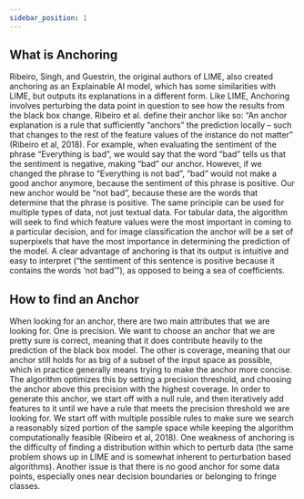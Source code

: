 ```yaml
---
sidebar_position: 1
---
```


## What is Anchoring

Ribeiro, Singh, and Guestrin, the original authors of LIME, also created anchoring as an Explainable AI model, which has some similarities with LIME, but outputs its explanations in a different form. Like LIME, Anchoring involves perturbing the data point in question to see how the results from the black box change. Ribeiro et al. define their anchor like so: “An anchor explanation is a rule that sufficiently “anchors” the prediction locally – such that changes to the rest of the feature values of the instance do not matter” (Ribeiro et al, 2018). For example, when evaluating the sentiment of the phrase “Everything is bad”, we would say that the word “bad” tells us that the sentiment is negative, making “bad” our anchor. However, if we changed the phrase to “Everything is not bad”, “bad” would not make a good anchor anymore, because the sentiment of this phrase is positive. Our new anchor would be “not bad”, because these are the words that determine that the phrase is positive. The same principle can be used for multiple types of data, not just textual data. For tabular data, the algorithm will seek to find which feature values were the most important in coming to a particular decision, and for image classification the anchor will be a set of superpixels that have the most importance in determining the prediction of the model. A clear advantage of anchoring is that its output is intuitive and easy to interpret (“the sentiment of this sentence is positive because it contains the words ‘not bad’”), as opposed to being a sea of coefficients.

## How to find an Anchor

When looking for an anchor, there are two main attributes that we are looking for. One is precision. We want to choose an anchor that we are pretty sure is correct, meaning that it does contribute heavily to the prediction of the black box model. The other is coverage, meaning that our anchor still holds for as big of a subset of the input space as possible, which in practice generally means trying to make the anchor more concise. The algorithm optimizes this by setting a precision threshold, and choosing the anchor above this precision with the highest coverage. In order to generate this anchor, we start off with a null rule, and then iteratively add features to it until we have a rule that meets the precision threshold we are looking for. We start off with multiple possible rules to make sure we search a reasonably sized portion of the sample space while keeping the algorithm computationally feasible (Ribeiro et al, 2018). One weakness of anchoring is the difficulty of finding a distribution within which to perturb data (the same problem shows up in LIME and is somewhat inherent to perturbation based algorithms). Another issue is that there is no good anchor for some data points, especially ones near decision boundaries or belonging to fringe classes. 
